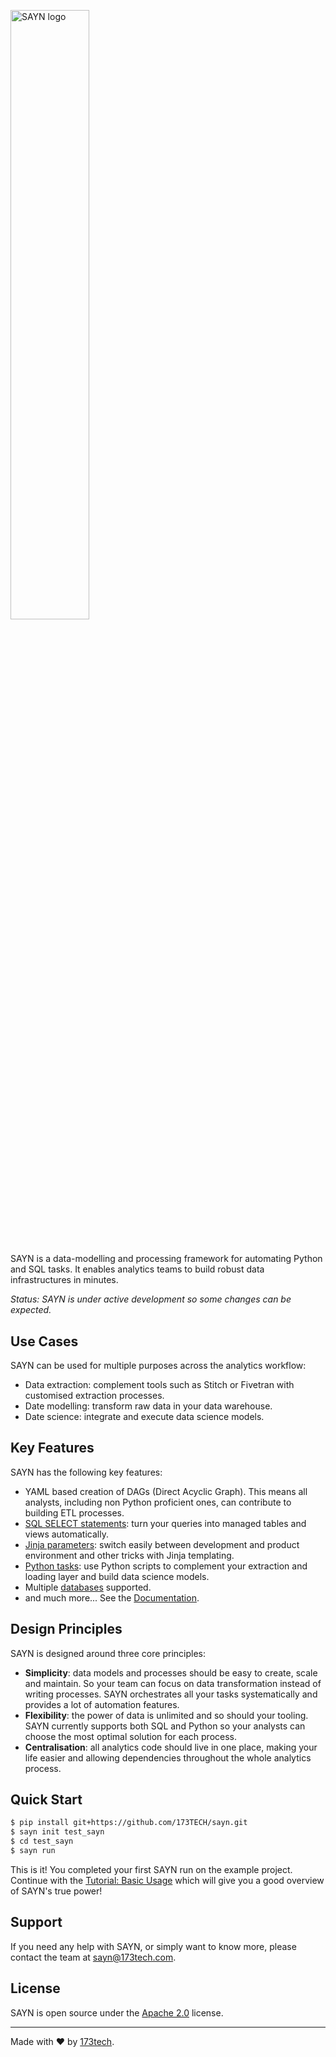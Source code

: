 <img
  src="https://173-static-files.s3.eu-west-2.amazonaws.com/sayn_docs/logos/sayn_logo.png"
  alt="SAYN logo"
  style="width: 50%; height: 50%;"
/>

#

SAYN is a data-modelling and processing framework for automating Python and SQL tasks. It enables analytics teams to build robust data infrastructures in minutes.

 *Status: SAYN is under active development so some changes can be expected.*

## Use Cases

SAYN can be used for multiple purposes across the analytics workflow:

* Data extraction: complement tools such as Stitch or Fivetran with customised extraction processes.
* Date modelling: transform raw data in your data warehouse.
* Date science: integrate and execute data science models.

## Key Features

SAYN has the following key features:

* YAML based creation of DAGs (Direct Acyclic Graph). This means all analysts, including non Python proficient ones, can contribute to building ETL processes.
* [SQL SELECT statements](https://173tech.github.io/sayn/tasks/autosql/): turn your queries into managed tables and views automatically.
* [Jinja parameters](https://173tech.github.io/sayn/parameters/): switch easily between development and product environment and other tricks with Jinja templating.
* [Python tasks](https://173tech.github.io/sayn/tasks/python/): use Python scripts to complement your extraction and loading layer and build data science models.
* Multiple [databases](https://173tech.github.io/sayn/databases/overview/) supported.
* and much more... See the [Documentation](https://173tech.github.io/sayn/).

## Design Principles

SAYN is designed around three core principles:

* **Simplicity**: data models and processes should be easy to create, scale and maintain. So your team can focus on data transformation instead of writing processes. SAYN orchestrates all your tasks systematically and provides a lot of automation features.
* **Flexibility**: the power of data is unlimited and so should your tooling. SAYN currently supports both SQL and Python so your analysts can choose the most optimal solution for each process.
* **Centralisation**: all analytics code should live in one place, making your life easier and allowing dependencies throughout the whole analytics process.

## Quick Start

```bash
$ pip install git+https://github.com/173TECH/sayn.git
$ sayn init test_sayn
$ cd test_sayn
$ sayn run
```

This is it! You completed your first SAYN run on the example project. Continue with the [Tutorial: Basic Usage](https://173tech.github.io/sayn/tutorials/basic_usage/) which will give you a good overview of SAYN's true power!

## Support

If you need any help with SAYN, or simply want to know more, please contact the team at <sayn@173tech.com>.

## License

SAYN is open source under the [Apache 2.0](https://www.apache.org/licenses/LICENSE-2.0) license.

---

Made with :heart: by [173tech](https://www.173tech.com).

